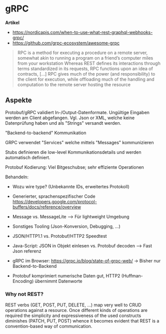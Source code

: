 # gRPC

**Artikel**

 - https://nordicapis.com/when-to-use-what-rest-graphql-webhooks-grpc/
 - https://github.com/grpc-ecosystem/awesome-grpc

> RPC is a method for executing a procedure on a remote server, somewhat akin to running a program on a friend’s computer miles from your workstation
> Whereas REST defines its interactions through terms standardized in its requests, RPC functions upon an idea of contracts, [...]
> RPC gives much of the power (and responsibility) to the client for execution, while offloading much of the handling and computation to the remote server hosting the resource

## Aspekte

Protobuf/gRPC validiert In-/Output-Datenformate. Ungültige Eingaben werden am Client abgefangen.
Vgl. Json or XML, welche keine Datenprüfung haben und als "Strings" versandt werden.

"Backend-to-backend" Kommunikation

GRPC verwendet "Services" welche mittels "Messages" kommunizieren

Stubs definieren die low-level Kommunikationsdetails und werden automatisch definiert.

Protobuf Kodierung: Viel Bitgeschubse; sehr effiziente Operationen

Behandeln:

- Wozu wire type? (Unbekannte IDs, erweitertes Protokoll)

- Generierter, sprachenspezifischer Code https://developers.google.com/protocol-buffers/docs/reference/overview
- Message vs. MessageLite --> Für lightweight Umgebung
- Sonstiges Tooling (Json-Konversion, Debugging, ...)
- JSON/HTTP1.1 vs. Protobuf/HTTP2 Speedtest
- Java-Script: JSON in Objekt einlesen vs. Protobuf decoden --> Fast Json referenz
- gRPC im Browser: https://grpc.io/blog/state-of-grpc-web/ -> Bisher nur Backend-to-Backend
- Protobuf komprimiert numerische Daten gut, HTTP2 (Huffman-Encoding) übernimmt Datenworte

### Why not REST?

REST verbs (GET, POST, PUT, DELETE, ...) map very well to CRUD operations against a resource. Once different kinds
of operations are required the simplicity and expressiveness of the used constructs diminishes (PATCH, PUT, POST) whence
it becomes evident that REST is a convention-based way of communication.
